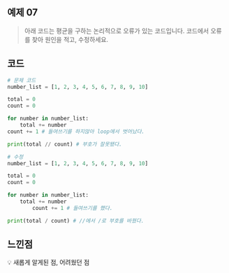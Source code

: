 ## 예제 07

> 아래 코드는 평균을 구하는 논리적으로 오류가 있는 코드입니다. 
> 코드에서 오류를 찾아 원인을 적고, 수정하세요.

## 코드

```python
# 문제 코드
number_list = [1, 2, 3, 4, 5, 6, 7, 8, 9, 10]

total = 0
count = 0

for number in number_list:
    total += number
count += 1 # 들여쓰기를 하지않아 loop에서 벗어났다.

print(total // count) # 부호가 잘못됐다.

# 수정
number_list = [1, 2, 3, 4, 5, 6, 7, 8, 9, 10]

total = 0
count = 0

for number in number_list:
    total += number
		count += 1 # 들여쓰기를 했다.

print(total / count) # //에서 /로 부호를 바꿨다.

```

## 느낀점

<aside>
💡 새롭게 알게된 점, 어려웠던 점


</aside>
